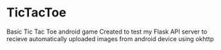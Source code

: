 # TicTacToe
Basic Tic Tac Toe android game
Created to test my Flask API server to recieve automatically uploaded images from android device using okhttp
